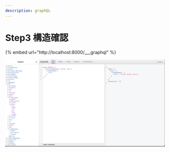 ```yaml
---
description: graphQL
---
```


# Step3 構造確認

{% embed url="http://localhost:8000/\_\_\_graphql" %}

![](../../.gitbook/assets/image%20%282%29.png)

